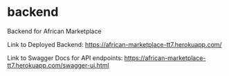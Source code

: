 # backend
Backend for African Marketplace

Link to Deployed Backend: https://african-marketplace-tt7.herokuapp.com/

Link to Swagger Docs for API endpoints: https://african-marketplace-tt7.herokuapp.com/swagger-ui.html
